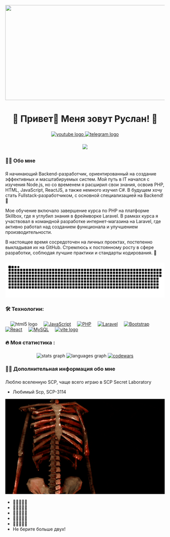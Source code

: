 <br clear="both">

<div align="center">
  <img height="300" width="600" src="https://user-images.githubusercontent.com/74038190/225813708-98b745f2-7d22-48cf-9150-083f1b00d6c9.gif"  />
</div>

###

<h1 align="center">🎃 Привет👋 Меня зовут Руслан! 🎃</h1>

###

<div align="center">
  <a href="https://www.youtube.com/channel/UCwqtwVjmPYD0PYCng35fHSQ" target="_blank">
    <img src="https://img.shields.io/static/v1?message=Youtube&logo=youtube&label=&color=FF0000&logoColor=white&labelColor=&style=for-the-badge" height="25" alt="youtube logo"  />
  </a>
  <a href="https://t.me/galuvtel" target="_blank">
    <img src="https://img.shields.io/static/v1?message=Telegram&logo=telegram&label=&color=2CA5E0&logoColor=white&labelColor=&style=for-the-badge" height="25" alt="telegram logo"  />
  </a>
</div>

###

<div align="center">
  <img src="https://visitor-badge.laobi.icu/badge?page_id=ruslansamburov.ruslansamburov&"  />
</div>

###

<h3 align="left">🧛‍♂️  Обо мне</h3>

###

<p align="left">Я начинающий Backend-разработчик, ориентированный на создание эффективных и масштабируемых систем. Мой путь в IT начался с изучения Node.js, но со временем я расширил свои знания, освоив PHP, HTML, JavaScript, ReactJS, а также немного изучил C#. В будущем хочу стать Fullstack-разработчиком, с основной специализацией на Backend! 🎯

Мое обучение включало завершение курса по PHP на платформе Skillbox, где я углубил знания в фреймворке Laravel. В рамках курса я участвовал в командной разработке интернет-магазина на Laravel, где активно работал над созданием функционала и улучшением производительности.

В настоящее время сосредоточен на личных проектах, постепенно выкладывая их на GitHub. Стремлюсь к постоянному росту в сфере разработки, соблюдая лучшие практики и стандарты кодирования. 🚀
</p>

###

<p align="center">
 <img width="600" src="assets/github-snake.svg" alt="snake"/>
</p>

###

<h3 align="left">🛠 Технологии:</h3>

###

<div align="left">
  <img width="12" />
  <img src="https://cdn.jsdelivr.net/gh/devicons/devicon/icons/html5/html5-original.svg" height="40" alt="html5 logo"  />
  <img width="12" />                                                                                                                                                                                                                                     
  <a href="https://developer.mozilla.org/en-US/docs/Web/JavaScript" target="_blank" rel="noreferrer"><img src="https://raw.githubusercontent.com/danielcranney/readme-generator/main/public/icons/skills/javascript-colored.svg" width="36" height="36" alt="JavaScript" /></a>
  <img width="12" />  
  <a href="https://www.php.net/" target="_blank" rel="noreferrer"><img src="https://raw.githubusercontent.com/danielcranney/readme-generator/main/public/icons/skills/php-colored.svg" width="36" height="36" alt="PHP" /></a>
  <img width="12" />
  <a href="https://laravel.com/" target="_blank" rel="noreferrer"><img src="https://raw.githubusercontent.com/danielcranney/readme-generator/main/public/icons/skills/laravel-colored.svg" width="36" height="36" alt="Laravel" /></a>
  <img width="12" />
  <a href="https://getbootstrap.com/" target="_blank" rel="noreferrer"><img src="https://raw.githubusercontent.com/danielcranney/readme-generator/main/public/icons/skills/bootstrap-colored.svg" width="36" height="36" alt="Bootstrap" /></a>
  <img width="12" />
  <a href="https://reactjs.org/" target="_blank" rel="noreferrer"><img src="https://raw.githubusercontent.com/danielcranney/readme-generator/main/public/icons/skills/react-colored.svg" width="36" height="36" alt="React" /></a>
  <img width="12" />
  <a href="https://www.mysql.com/" target="_blank" rel="noreferrer"><img src="https://raw.githubusercontent.com/danielcranney/readme-generator/main/public/icons/skills/mysql-colored.svg" width="36" height="36" alt="MySQL" /></a>
  <img width="12" />
  <a href="https://vitejs.dev/" target="_blank" rel="noreferrer"><img src="https://skillicons.dev/icons?i=vite" height="40" alt="vite logo"  /></a>
</div>

###

<h3 align="left">🔥   Моя статистика :</h3>

###

<div align="center">
  <img src="https://github-readme-stats.vercel.app/api?username=ruslansamburov&hide_title=false&hide_rank=false&show_icons=true&include_all_commits=true&count_private=true&disable_animations=false&theme=dracula&locale=en&hide_border=false&order=1" height="150" alt="stats graph"  />
  <img src="https://github-readme-stats.vercel.app/api/top-langs?username=ruslansamburov&locale=en&hide_title=false&layout=compact&card_width=320&langs_count=5&theme=dracula&hide_border=false&order=2" height="150" alt="languages graph"  />
  <a href="https://www.codewars.com/users/RuslanSamburov">
    <img src="https://www.codewars.com/users/RuslanSamburov/badges/large" alt="codewars" />
  </a>
</div>

###

<h3 align="left">🧛‍♂️ Дополнительная информация обо мне</h3>

###

<p align="left">Люблю вселенную SCP, чаще всего играю в SCP Secret Laboratory</p>

- Любимый Scp, SCP-3114

<div align="center">
  <img height="300" width="600" src="assets/skeleton-skull.gif"  />
</div>

- 🍬🍬🍬🍬🍬
- 🍬🍬🍬🍬🍬
- 🍬🍬🍬🍬🍬
- 🍬🍬🍬🍬🍬
- 🍬🍬🍬🍬🍬
- Не берите больше двух!

###
